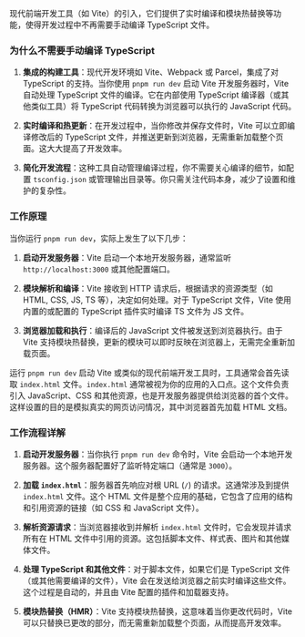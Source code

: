 现代前端开发工具（如 Vite）的引入，它们提供了实时编译和模块热替换等功能，使得开发过程中不再需要手动编译 TypeScript 文件。

### 为什么不需要手动编译 TypeScript

1. **集成的构建工具**：现代开发环境如 Vite、Webpack 或 Parcel，集成了对 TypeScript 的支持。当你使用 `pnpm run dev` 启动 Vite 开发服务器时，Vite 自动处理 TypeScript 文件的编译。它在内部使用 TypeScript 编译器（或其他类似工具）将 TypeScript 代码转换为浏览器可以执行的 JavaScript 代码。

2. **实时编译和热更新**：在开发过程中，当你修改并保存文件时，Vite 可以立即编译修改后的 TypeScript 文件，并推送更新到浏览器，无需重新加载整个页面。这大大提高了开发效率。

3. **简化开发流程**：这种工具自动管理编译过程，你不需要关心编译的细节，如配置 `tsconfig.json` 或管理输出目录等。你只需关注代码本身，减少了设置和维护的复杂性。

### 工作原理

当你运行 `pnpm run dev`，实际上发生了以下几步：

1. **启动开发服务器**：Vite 启动一个本地开发服务器，通常监听 `http://localhost:3000` 或其他配置端口。
  
2. **模块解析和编译**：Vite 接收到 HTTP 请求后，根据请求的资源类型（如 HTML, CSS, JS, TS 等），决定如何处理。对于 TypeScript 文件，Vite 使用内置的或配置的 TypeScript 插件实时编译 TS 文件为 JS 文件。

3. **浏览器加载和执行**：编译后的 JavaScript 文件被发送到浏览器执行。由于 Vite 支持模块热替换，更新的模块可以即时反映在浏览器上，无需完全重新加载页面。

运行 `pnpm run dev` 启动 Vite 或类似的现代前端开发工具时，工具通常会首先读取 `index.html` 文件。`index.html` 通常被视为你的应用的入口点。这个文件负责引入 JavaScript、CSS 和其他资源，也是开发服务器提供给浏览器的首个文件。这样设置的目的是模拟真实的网页访问情况，其中浏览器首先加载 HTML 文档。

### 工作流程详解

1. **启动开发服务器**：当你执行 `pnpm run dev` 命令时，Vite 会启动一个本地开发服务器。这个服务器配置好了监听特定端口（通常是 `3000`）。

2. **加载 `index.html`**：服务器首先响应对根 URL (`/`) 的请求。这通常涉及到提供 `index.html` 文件。这个 HTML 文件是整个应用的基础，它包含了应用的结构和引用资源的链接（如 CSS 和 JavaScript 文件）。

3. **解析资源请求**：当浏览器接收到并解析 `index.html` 文件时，它会发现并请求所有在 HTML 文件中引用的资源。这包括脚本文件、样式表、图片和其他媒体文件。

4. **处理 TypeScript 和其他文件**：对于脚本文件，如果它们是 TypeScript 文件（或其他需要编译的文件），Vite 会在发送给浏览器之前实时编译这些文件。这个过程是自动的，并且由 Vite 配置的插件和加载器支持。

5. **模块热替换（HMR）**：Vite 支持模块热替换，这意味着当你更改代码时，Vite 可以只替换已更改的部分，而无需重新加载整个页面，从而提高开发效率。

